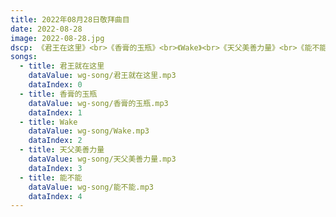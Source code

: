 ```yaml
---
title: 2022年08月28日敬拜曲目
date: 2022-08-28
image: 2022-08-28.jpg
dscp: 《君王在这里》<br>《香膏的玉瓶》<br>《Wake》<br>《天父美善力量》<br>《能不能》
songs:
  - title: 君王就在这里
    dataValue: wg-song/君王就在这里.mp3
    dataIndex: 0
  - title: 香膏的玉瓶
    dataValue: wg-song/香膏的玉瓶.mp3
    dataIndex: 1
  - title: Wake
    dataValue: wg-song/Wake.mp3
    dataIndex: 2
  - title: 天父美善力量
    dataValue: wg-song/天父美善力量.mp3
    dataIndex: 3
  - title: 能不能
    dataValue: wg-song/能不能.mp3
    dataIndex: 4
---
```


